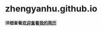# zhengyanhu.github.io
<h4>详细查看<a href="https://zhengyanhu.github.io/MyResume/resume.html" target="_blank">欢迎查看我的简历</a></h4>

 
